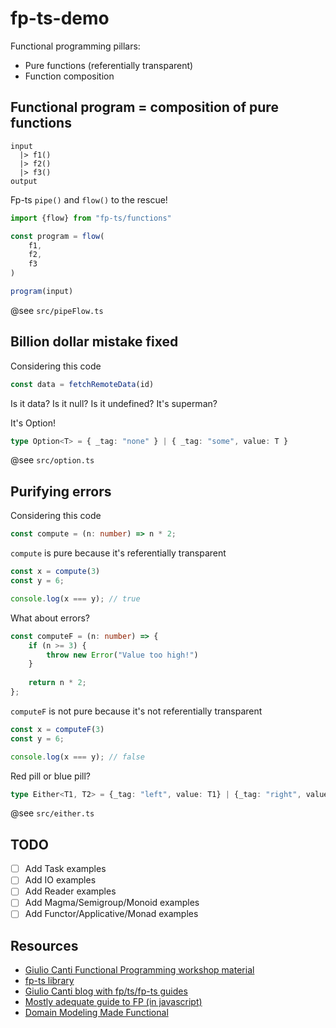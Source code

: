 # fp-ts-demo

Functional programming pillars:

- Pure functions (referentially transparent)
- Function composition

## Functional program = composition of pure functions

```
input 
  |> f1() 
  |> f2() 
  |> f3()
output
```

Fp-ts `pipe()` and `flow()` to the rescue!

```ts
import {flow} from "fp-ts/functions"

const program = flow(
    f1,
    f2,
    f3
)

program(input)
```

@see `src/pipeFlow.ts`

## Billion dollar mistake fixed

Considering this code

```ts
const data = fetchRemoteData(id)
```

Is it data? Is it null? Is it undefined? It's superman?

It's Option!

```ts
type Option<T> = { _tag: "none" } | { _tag: "some", value: T }
```

@see `src/option.ts`

## Purifying errors

Considering this code

```ts
const compute = (n: number) => n * 2;
```

`compute` is pure because it's referentially transparent

```ts 
const x = compute(3)
const y = 6;

console.log(x === y); // true
```

What about errors?

```ts
const computeF = (n: number) => {
    if (n >= 3) {
        throw new Error("Value too high!")
    }
    
    return n * 2;
};
```

`computeF` is not pure because it's not referentially transparent

```ts 
const x = computeF(3)
const y = 6;

console.log(x === y); // false
```

Red pill or blue pill?

```ts
type Either<T1, T2> = {_tag: "left", value: T1} | {_tag: "right", value: T2};
```

@see `src/either.ts`

## TODO 

- [ ] Add Task examples
- [ ] Add IO examples
- [ ] Add Reader examples
- [ ] Add Magma/Semigroup/Monoid examples
- [ ] Add Functor/Applicative/Monad examples

## Resources

- [Giulio Canti Functional Programming workshop material](https://github.com/gcanti/functional-programming)
- [fp-ts library](https://github.com/gcanti/fp-ts)
- [Giulio Canti blog with fp/ts/fp-ts guides](https://dev.to/gcanti)
- [Mostly adequate guide to FP (in javascript)](https://github.com/MostlyAdequate/mostly-adequate-guide)
- [Domain Modeling Made Functional](https://pragprog.com/titles/swdddf/domain-modeling-made-functional/)
